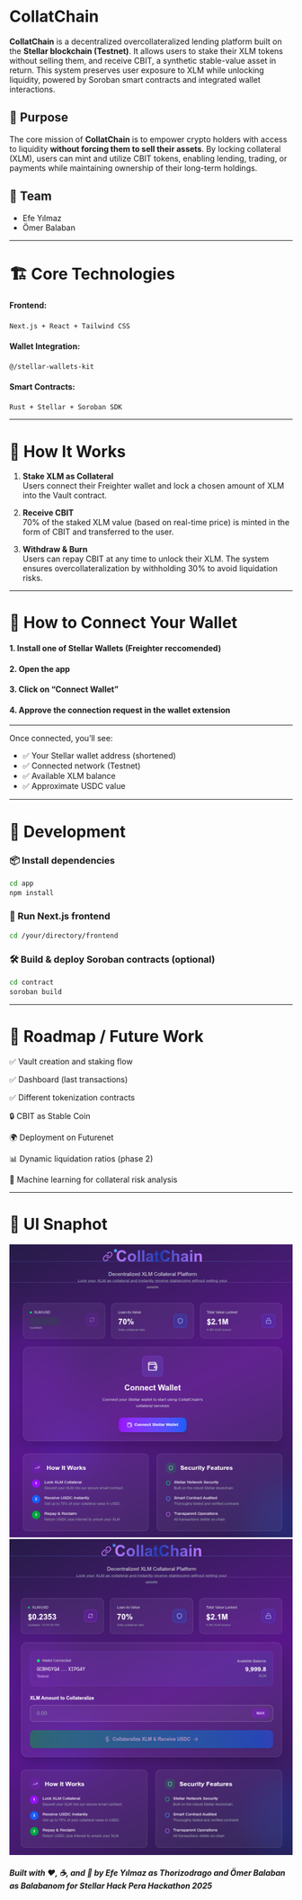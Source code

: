 # CollatChain

**CollatChain** is a decentralized overcollateralized lending platform built on the **Stellar blockchain (Testnet)**. It allows users to stake their XLM tokens without selling them, and receive CBIT, a synthetic stable-value asset in return. This system preserves user exposure to XLM while unlocking liquidity, powered by Soroban smart contracts and integrated wallet interactions.

## 🚀 Purpose

The core mission of **CollatChain** is to empower crypto holders with access to liquidity **without forcing them to sell their assets**. By locking collateral (XLM), users can mint and utilize CBIT tokens, enabling lending, trading, or payments while maintaining ownership of their long-term holdings.

## 🤝 Team

- Efe Yılmaz
- Ömer Balaban 
---

# 🏗️ Core Technologies

#### Frontend:  
<code>Next.js + React + Tailwind CSS</code>

#### Wallet Integration:  
<code>@/stellar-wallets-kit</code>

#### Smart Contracts:  
<code>Rust + Stellar + Soroban SDK</code>

---

# 🔐 How It Works

1. **Stake XLM as Collateral**  
   Users connect their Freighter wallet and lock a chosen amount of XLM into the Vault contract.

2. **Receive CBIT**  
   70% of the staked XLM value (based on real-time price) is minted in the form of CBIT and transferred to the user.

3. **Withdraw & Burn**  
   Users can repay CBIT at any time to unlock their XLM. The system ensures overcollateralization by withholding 30% to avoid liquidation risks.

---

# 🔑 How to Connect Your Wallet

#### 1. Install one of Stellar Wallets (Freighter reccomended)  
#### 2. Open the app  
#### 3. Click on “Connect Wallet”  
#### 4. Approve the connection request in the wallet extension

---

Once connected, you’ll see:

- ✅ Your Stellar wallet address (shortened)  
- ✅ Connected network (Testnet)  
- ✅ Available XLM balance  
- ✅ Approximate USDC value

---

# 🧪 Development

### 📦 Install dependencies
```bash
cd app
npm install
```
### 🚀 Run Next.js frontend
```bash
cd /your/directory/frontend
```

### 🛠️ Build & deploy Soroban contracts (optional)

```bash
cd contract
soroban build
```
<hr>

# 📌 Roadmap / Future Work

   ✅ Vault creation and staking flow

   ✅ Dashboard (last transactions)
   
   ✅ Different tokenization contracts

   🔒 CBIT as Stable Coin

   🌍 Deployment on Futurenet

   📊 Dynamic liquidation ratios (phase 2)

   🤖 Machine learning for collateral risk analysis
   
   
   <hr>
   
# 📸 UI Snaphot

![Uygulama Ana Ekran Görüntüsü](firstshot.png)
![Uygulama Ana Ekran Görüntüsü](secondshot.png)


##### Built with ❤️, ☕, and 🤖 by Efe Yılmaz as Thorizodrago and Ömer Balaban as Balabanom for Stellar Hack Pera Hackathon 2025

